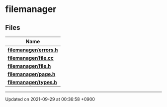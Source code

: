 

# filemanager



## Files

| Name           |
| -------------- |
| **[filemanager/errors.h](/Files/filemanager/errors.h#file-errors.h)**  |
| **[filemanager/file.cc](/Files/filemanager/file.cc#file-file.cc)**  |
| **[filemanager/file.h](/Files/filemanager/file.h#file-file.h)**  |
| **[filemanager/page.h](/Files/filemanager/page.h#file-page.h)**  |
| **[filemanager/types.h](/Files/filemanager/types.h#file-types.h)**  |






-------------------------------

Updated on 2021-09-29 at 00:36:58 +0900
